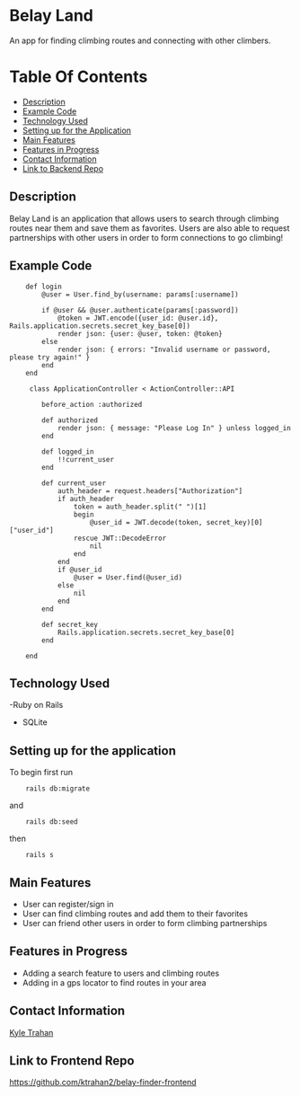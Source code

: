 # Belay Land

An app for finding climbing routes and connecting with other climbers. 

# Table Of Contents 
- [Description](https://github.com/ktrahan2/belay-finder-backend#description)
- [Example Code](https://github.com/ktrahan2/belay-finder-backend#example-code)
- [Technology Used](https://github.com/ktrahan2/belay-finder-backend#technology-used)
- [Setting up for the Application](https://github.com/ktrahan2/belay-finder-backend#setting-up-for-the-application)
- [Main Features](https://github.com/ktrahan2/belay-finder-backend#main-features)
- [Features in Progress](https://github.com/ktrahan2/belay-finder-backend#features-in-progress)
- [Contact Information](https://github.com/ktrahan2/belay-finder-backend#contact-information)
- [Link to Backend Repo](https://github.com/ktrahan2/belay-finder-backend#link-to-backend-repo)

## Description

Belay Land is an application that allows users to search through climbing routes near them and save them as favorites. Users are also able to request partnerships with other users in order to form connections to go climbing! 

## Example Code 

```
    def login
        @user = User.find_by(username: params[:username])
        
        if @user && @user.authenticate(params[:password])
            @token = JWT.encode({user_id: @user.id}, Rails.application.secrets.secret_key_base[0])
            render json: {user: @user, token: @token}
        else
            render json: { errors: "Invalid username or password, please try again!" }
        end
    end
```
```
     class ApplicationController < ActionController::API
    
        before_action :authorized

        def authorized
            render json: { message: "Please Log In" } unless logged_in
        end

        def logged_in
            !!current_user
        end

        def current_user
            auth_header = request.headers["Authorization"]
            if auth_header
                token = auth_header.split(" ")[1]
                begin 
                    @user_id = JWT.decode(token, secret_key)[0]["user_id"]
                rescue JWT::DecodeError
                    nil
                end
            end
            if @user_id
                @user = User.find(@user_id)
            else
                nil
            end
        end

        def secret_key
            Rails.application.secrets.secret_key_base[0]
        end

    end
```

## Technology Used

-Ruby on Rails
- SQLite

## Setting up for the application

To begin first run 
    
```
    rails db:migrate
``` 

and

```
    rails db:seed
```
    
then 
    
```
    rails s
```

## Main Features

- User can register/sign in
- User can find climbing routes and add them to their favorites
- User can friend other users in order to form climbing partnerships

## Features in Progress

- Adding a search feature to users and climbing routes
- Adding in a gps locator to find routes in your area

## Contact Information

[Kyle Trahan](https://www.linkedin.com/in/kyle-trahan-8384678b/)

## Link to Frontend Repo

https://github.com/ktrahan2/belay-finder-frontend

